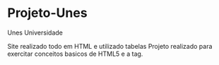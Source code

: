 # Projeto-Unes
Unes Universidade

Site realizado todo em HTML e utilizado tabelas
Projeto realizado para exercitar conceitos basicos de HTML5 e a tag<table>.
